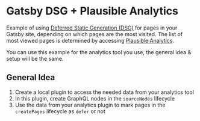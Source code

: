 # Gatsby DSG + Plausible Analytics

Example of using [Deferred Static Generation (DSG)](https://www.gatsbyjs.com/docs/how-to/rendering-options/using-deferred-static-generation/) for pages in your Gatsby site, depending on which pages are the most visited. The list of most viewed pages is determined by accessing [Plausible Analytics](https://plausible.io/).

You can use this example for the analytics tool you use, the general idea & setup will be the same.

## General Idea

1. Create a local plugin to access the needed data from your analytics tool
1. In this plugin, create GraphQL nodes in the `sourceNodes` lifecycle
1. Use the data from your analytics plugin to mark pages in the `createPages` lifecycle as `defer` or not
